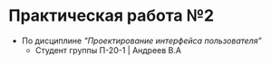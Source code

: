 # Практическая работа №2
- По дисциплине *"Проектирование интерфейса пользователя"*
  - Студент группы П-20-1 | Андреев В.А

